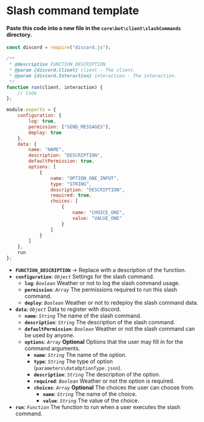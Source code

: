 # Slash command template
#### Paste this code into a new file in the `core\bot\client\slashCommands` directory.
```js
const discord = require("discord.js");

/**
 * @description FUNCTION_DESCRIPTION
 * @param {discord.Client} client - The client.
 * @param {discord.Interaction} interaction - The interaction.
 */
function run(client, interaction) {
    // Code
};

module.exports = {
    configuration: {
        log: true,
        permission: ["SEND_MESSAGES"],
        deploy: true
    },
    data: {
        name: "NAME",
        description: "DESCRIPTION",
        defaultPermission: true,
        options: [
            {
                name: "OPTION_ONE_INPUT",
                type: "STRING",
                description: "DESCRIPTION",
                required: true,
                choices: [
                    {
                        name: "CHOICE_ONE",
                        value: "VALUE_ONE"
                    }
                ]
            }
        ]
    },
    run
};
```
* **`FUNCTION_DESCRIPTION`** → Replace with a description of the function.
* **`configuration`**: *`Object`* Settings for the slash command.
    * **`log`**: *`Boolean`* Weather or not to log the slash command usage.
    * **`permission`**: *`Array`* The permissions required to run this slash command.
    * **`deploy`**: *`Boolean`* Weather or not to redeploy the slash command data.
* **`data`**: *`Object`* Data to register with discord.
    * **`name`**: *`String`* The name of the slash command.
    * **`description`**: *`String`* The description of the slash command.
     * **`defaultPermission`**: *`Boolean`* Weather or not the slash command can be used by anyone.
    * **`options`**: *`Array`* **Optional** Options that the user may fill in for the command arguments.
        * **`name`**: *`String`* The name of the option.
        * **`type`**: *`String`* The type of option (`parameters\dataOptionType.json`).
        * **`description`**: *`String`* The description of the option.
        * **`required`**: *`Boolean`* Weather or not the option is required.
        * **`choices`**: *`Array`* **Optional** The choices the user can choose from.
            * **`name`**: *`String`* The name of the choice.
            * **`value`**: *`String`* The value of the choice.
* **`run`**: *`Function`* The function to run when a user executes the slash command.